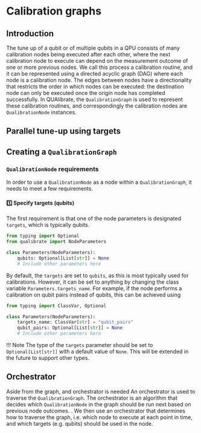 # Calibration graphs

## Introduction

The tune up of a qubit or of multiple qubits in a QPU consists of many calibration nodes being executed after each other, where the next calibration node to execute can depend on the measurement outcome of one or more previous nodes.
We call this process a calibration routine, and it can be represented using a directed acyclic graph (DAG) where each node is a calibration node.
The edges between nodes have a directionality that restricts the order in which nodes can be executed: the destination node can only be executed once the origin node has completed successfully.
In QUAlibrate, the `QualibrationGraph` is used to represent these calibration routines, and correspondingly the calibration nodes are `QualibrationNode` instances.

## Parallel tune-up using targets

## Creating a `QualibrationGraph`

### `QualibrationNode` requirements

In order to use a `QualibrationNode` as a node within a `QualibrationGraph`, it needs to meet a few requirements.

#### :one: Specify targets (qubits)

The first requirement is that one of the node parameters is designated `targets`, which is typically qubits.

```python
from typing import Optional
from qualibrate import NodeParameters

class Parameters(NodeParameters):
    qubits: Optional[List[str]] = None
    # Include other parameters here
```
By default, the `targets` are set to `qubits`, as this is most typically used for calibrations. However, it can be set to anything by changing the class variable `Parameters.targets_name`. For example, if the node performs a calibration on qubit pairs instead of qubits, this can be achieved using

```python
from typing import ClassVar, Optional

class Parameters(NodeParameters):
    targets_name: ClassVar[str] = "qubit_pairs"
    qubit_pairs: Optional[List[str]] = None
    # Include other parameters here
```

!!! Note
    The type of the `targets` parameter should be set to `Optional[List[str]]` with a default value of `None`. This will be extended in the future to support other types.

## Orchestrator

Aside from the graph, and orchestrator is needed
An orchestrator is used to traverse the `QualibrationGraph`. 
The orchestrator is an algorithm that decides which `QualibrationNode` in the graph should be run next based on previous node outcomes.
. We then use an orchestrator that determines how to traverse the graph, i.e. which node to execute at each point in time, and which targets (e.g. qubits) should be used in the node.
